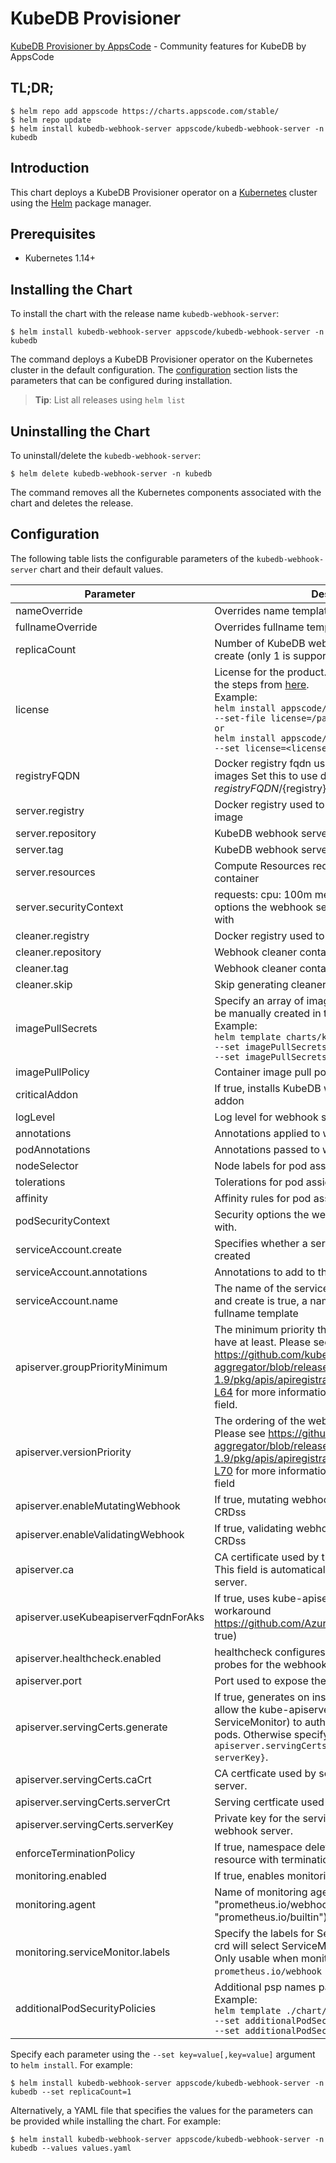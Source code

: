# KubeDB Provisioner

[KubeDB Provisioner by AppsCode](https://github.com/kubedb) - Community features for KubeDB by AppsCode

## TL;DR;

```console
$ helm repo add appscode https://charts.appscode.com/stable/
$ helm repo update
$ helm install kubedb-webhook-server appscode/kubedb-webhook-server -n kubedb
```

## Introduction

This chart deploys a KubeDB Provisioner operator on a [Kubernetes](http://kubernetes.io) cluster using the [Helm](https://helm.sh) package manager.

## Prerequisites

- Kubernetes 1.14+

## Installing the Chart

To install the chart with the release name `kubedb-webhook-server`:

```console
$ helm install kubedb-webhook-server appscode/kubedb-webhook-server -n kubedb
```

The command deploys a KubeDB Provisioner operator on the Kubernetes cluster in the default configuration. The [configuration](#configuration) section lists the parameters that can be configured during installation.

> **Tip**: List all releases using `helm list`

## Uninstalling the Chart

To uninstall/delete the `kubedb-webhook-server`:

```console
$ helm delete kubedb-webhook-server -n kubedb
```

The command removes all the Kubernetes components associated with the chart and deletes the release.

## Configuration

The following table lists the configurable parameters of the `kubedb-webhook-server` chart and their default values.

|              Parameter               |                                                                                                                                                                                   Description                                                                                                                                                                                   |            Default             |
|--------------------------------------|---------------------------------------------------------------------------------------------------------------------------------------------------------------------------------------------------------------------------------------------------------------------------------------------------------------------------------------------------------------------------------|--------------------------------|
| nameOverride                         | Overrides name template                                                                                                                                                                                                                                                                                                                                                         | `""`                           |
| fullnameOverride                     | Overrides fullname template                                                                                                                                                                                                                                                                                                                                                     | `""`                           |
| replicaCount                         | Number of KubeDB webhook server replicas to create (only 1 is supported)                                                                                                                                                                                                                                                                                                        | `1`                            |
| license                              | License for the product. Get a license by following the steps from [here](https://kubedb.run/docs/latest/setup/install/enterprise#get-a-trial-license). <br> Example: <br> `helm install appscode/kubedb-ops-manager \` <br> `--set-file license=/path/to/license/file` <br> `or` <br> `helm install appscode/kubedb-ops-manager \` <br> `--set license=<license file content>` | `""`                           |
| registryFQDN                         | Docker registry fqdn used to pull KubeDB related images Set this to use docker registry hosted at ${registryFQDN}/${registry}/${image}                                                                                                                                                                                                                                          | `""`                           |
| server.registry                      | Docker registry used to pull KubeDB webhook server image                                                                                                                                                                                                                                                                                                                        | `kubedb`                       |
| server.repository                    | KubeDB webhook server container image                                                                                                                                                                                                                                                                                                                                           | `kubedb-webhook-server`        |
| server.tag                           | KubeDB webhook server container image tag                                                                                                                                                                                                                                                                                                                                       | `v0.1.0`                       |
| server.resources                     | Compute Resources required by the webhook server container                                                                                                                                                                                                                                                                                                                      | `{}`                           |
| server.securityContext               | requests: cpu: 100m memory: 128Mi Security options the webhook server container should run with                                                                                                                                                                                                                                                                                 | `{}`                           |
| cleaner.registry                     | Docker registry used to pull Webhook cleaner image                                                                                                                                                                                                                                                                                                                              | `appscode`                     |
| cleaner.repository                   | Webhook cleaner container image                                                                                                                                                                                                                                                                                                                                                 | `kubectl`                      |
| cleaner.tag                          | Webhook cleaner container image tag                                                                                                                                                                                                                                                                                                                                             | `v1.22`                        |
| cleaner.skip                         | Skip generating cleaner YAML                                                                                                                                                                                                                                                                                                                                                    | `false`                        |
| imagePullSecrets                     | Specify an array of imagePullSecrets. Secrets must be manually created in the namespace. <br> Example: <br> `helm template charts/kubedb-webhook-server \` <br> `--set imagePullSecrets[0].name=sec0 \` <br> `--set imagePullSecrets[1].name=sec1`                                                                                                                              | `[]`                           |
| imagePullPolicy                      | Container image pull policy                                                                                                                                                                                                                                                                                                                                                     | `IfNotPresent`                 |
| criticalAddon                        | If true, installs KubeDB webhook server as critical addon                                                                                                                                                                                                                                                                                                                       | `false`                        |
| logLevel                             | Log level for webhook server                                                                                                                                                                                                                                                                                                                                                    | `3`                            |
| annotations                          | Annotations applied to webhook server deployment                                                                                                                                                                                                                                                                                                                                | `{}`                           |
| podAnnotations                       | Annotations passed to webhook server pod(s).                                                                                                                                                                                                                                                                                                                                    | `{}`                           |
| nodeSelector                         | Node labels for pod assignment                                                                                                                                                                                                                                                                                                                                                  | `{"kubernetes.io/os":"linux"}` |
| tolerations                          | Tolerations for pod assignment                                                                                                                                                                                                                                                                                                                                                  | `[]`                           |
| affinity                             | Affinity rules for pod assignment                                                                                                                                                                                                                                                                                                                                               | `{}`                           |
| podSecurityContext                   | Security options the webhook server pod should run with.                                                                                                                                                                                                                                                                                                                        | `{}`                           |
| serviceAccount.create                | Specifies whether a service account should be created                                                                                                                                                                                                                                                                                                                           | `true`                         |
| serviceAccount.annotations           | Annotations to add to the service account                                                                                                                                                                                                                                                                                                                                       | `{}`                           |
| serviceAccount.name                  | The name of the service account to use. If not set and create is true, a name is generated using the fullname template                                                                                                                                                                                                                                                          | ``                             |
| apiserver.groupPriorityMinimum       | The minimum priority the webhook api group should have at least. Please see https://github.com/kubernetes/kube-aggregator/blob/release-1.9/pkg/apis/apiregistration/v1beta1/types.go#L58-L64 for more information on proper values of this field.                                                                                                                               | `10000`                        |
| apiserver.versionPriority            | The ordering of the webhook api inside of the group. Please see https://github.com/kubernetes/kube-aggregator/blob/release-1.9/pkg/apis/apiregistration/v1beta1/types.go#L66-L70 for more information on proper values of this field                                                                                                                                            | `15`                           |
| apiserver.enableMutatingWebhook      | If true, mutating webhook is configured for KubeDB CRDss                                                                                                                                                                                                                                                                                                                        | `true`                         |
| apiserver.enableValidatingWebhook    | If true, validating webhook is configured for KubeDB CRDss                                                                                                                                                                                                                                                                                                                      | `true`                         |
| apiserver.ca                         | CA certificate used by the Kubernetes api server. This field is automatically assigned by the webhook server.                                                                                                                                                                                                                                                                   | `not-ca-cert`                  |
| apiserver.useKubeapiserverFqdnForAks | If true, uses kube-apiserver FQDN for AKS cluster to workaround https://github.com/Azure/AKS/issues/522 (default true)                                                                                                                                                                                                                                                          | `true`                         |
| apiserver.healthcheck.enabled        | healthcheck configures the readiness and liveliness probes for the webhook server pod.                                                                                                                                                                                                                                                                                          | `false`                        |
| apiserver.port                       | Port used to expose the webhook server apiserver                                                                                                                                                                                                                                                                                                                                | `8443`                         |
| apiserver.servingCerts.generate      | If true, generates on install/upgrade the certs that allow the kube-apiserver (and potentially ServiceMonitor) to authenticate webhook servers pods. Otherwise specify certs in `apiserver.servingCerts.{caCrt, serverCrt, serverKey}`.                                                                                                                                         | `true`                         |
| apiserver.servingCerts.caCrt         | CA certficate used by serving certificate of webhook server.                                                                                                                                                                                                                                                                                                                    | `""`                           |
| apiserver.servingCerts.serverCrt     | Serving certficate used by webhook server.                                                                                                                                                                                                                                                                                                                                      | `""`                           |
| apiserver.servingCerts.serverKey     | Private key for the serving certificate used by webhook server.                                                                                                                                                                                                                                                                                                                 | `""`                           |
| enforceTerminationPolicy             | If true, namespace deletion will fail if it has a KubeDB resource with terminationPolicy DoNotTerminate                                                                                                                                                                                                                                                                         | `true`                         |
| monitoring.enabled                   | If true, enables monitoring KubeDB webhook server                                                                                                                                                                                                                                                                                                                               | `false`                        |
| monitoring.agent                     | Name of monitoring agent ("prometheus.io" or "prometheus.io/webhook server" or "prometheus.io/builtin")                                                                                                                                                                                                                                                                         | `""`                           |
| monitoring.serviceMonitor.labels     | Specify the labels for ServiceMonitor. Prometheus crd will select ServiceMonitor using these labels. Only usable when monitoring agent is `prometheus.io/webhook server`.                                                                                                                                                                                                       | `{}`                           |
| additionalPodSecurityPolicies        | Additional psp names passed to webhook server <br> Example: <br> `helm template ./chart/kubedb \` <br> `--set additionalPodSecurityPolicies[0]=abc \` <br> `--set additionalPodSecurityPolicies[1]=xyz`                                                                                                                                                                         | `[]`                           |


Specify each parameter using the `--set key=value[,key=value]` argument to `helm install`. For example:

```console
$ helm install kubedb-webhook-server appscode/kubedb-webhook-server -n kubedb --set replicaCount=1
```

Alternatively, a YAML file that specifies the values for the parameters can be provided while
installing the chart. For example:

```console
$ helm install kubedb-webhook-server appscode/kubedb-webhook-server -n kubedb --values values.yaml
```
